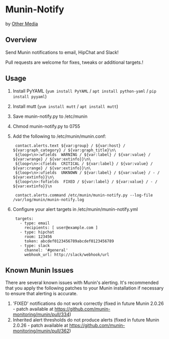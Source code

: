 # Munin-Notify

by [Other Media](http://www.othermedia.com/)

## Overview

Send Munin notifications to email, HipChat and Slack!

Pull requests are welcome for fixes, tweaks or additional targets.!

## Usage

1. Install PyYAML (`yum install PyYAML` / `apt install python-yaml` / `pip install pyyaml`)
1. Install mutt (`yum install mutt` / `apt install mutt`)
1. Save munin-notify.py to /etc/munin
1. Chmod munin-notify.py to 0755
1. Add the following to /etc/munin/munin.conf:

        contact.alerts.text ${var:group} / ${var:host} / ${var:graph_category} / ${var:graph_title}\n\
        ${loop<\n>:wfields  WARNING / ${var:label} / ${var:value} / ${var:wrange} / ${var:extinfo}}\n\
        ${loop<\n>:cfields  CRITICAL / ${var:label} / ${var:value} / ${var:crange} / ${var:extinfo}}\n\
        ${loop<\n>:ufields  UNKNOWN / ${var:label} / ${var:value} / - / ${var:extinfo}}\n\
        ${loop<\n>:fofields  FIXED / ${var:label} / ${var:value} / - / ${var:extinfo}}\n

        contact.alerts.command /etc/munin/munin-notify.py --log-file /var/log/munin/munin-notify.log

1. Configure your alert targets in /etc/munin/munin-notify.yml

        targets:
          - type: email
            recipients: [ user@example.com ]
          - type: hipchat
            room: 123456
            token: abcdef0123456789abcdef0123456789
          - type: slack
            channel: '#general'
            webhook_url: http://slack/webhook/url

## Known Munin Issues

There are several known issues with Munin's alerting. It's recommended that you apply the following patches to your Munin installation if necessary to ensure that alerting is accurate.

1. 'FIXED' notifications do not work correctly (fixed in future Munin 2.0.26 - patch available at https://github.com/munin-monitoring/munin/pull/334)
2. Inherited alert thresholds do not produce alerts (fixed in future Munin 2.0.26 - patch available at https://github.com/munin-monitoring/munin/pull/362)
